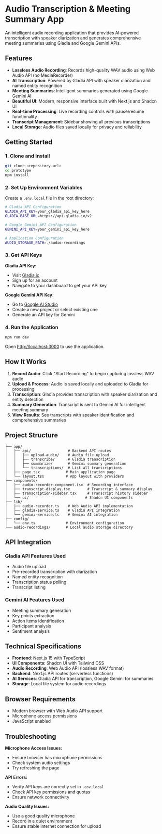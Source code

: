 # Audio Transcription & Meeting Summary App

An intelligent audio recording application that provides AI-powered transcription with speaker diarization and generates comprehensive meeting summaries using Gladia and Google Gemini APIs.

## Features

- **Lossless Audio Recording**: Records high-quality WAV audio using Web Audio API (no MediaRecorder)
- **AI Transcription**: Powered by Gladia API with speaker diarization and named entity recognition
- **Meeting Summaries**: Intelligent summaries generated using Google Gemini AI
- **Beautiful UI**: Modern, responsive interface built with Next.js and Shadcn UI
- **Real-time Processing**: Live recording controls with pause/resume functionality
- **Transcript Management**: Sidebar showing all previous transcriptions
- **Local Storage**: Audio files saved locally for privacy and reliability

## Getting Started

### 1. Clone and Install

```bash
git clone <repository-url>
cd prototype
npm install
```

### 2. Set Up Environment Variables

Create a `.env.local` file in the root directory:

```bash
# Gladia API Configuration
GLADIA_API_KEY=your_gladia_api_key_here
GLADIA_BASE_URL=https://api.gladia.io/v2

# Google Gemini API Configuration  
GEMINI_API_KEY=your_gemini_api_key_here

# Application Configuration
AUDIO_STORAGE_PATH=./audio-recordings
```

### 3. Get API Keys

**Gladia API Key:**
- Visit [Gladia.io](https://gladia.io)
- Sign up for an account
- Navigate to your dashboard to get your API key

**Google Gemini API Key:**
- Go to [Google AI Studio](https://aistudio.google.com)
- Create a new project or select existing one
- Generate an API key for Gemini

### 4. Run the Application

```bash
npm run dev
```

Open [http://localhost:3000](http://localhost:3000) to use the application.

## How It Works

1. **Record Audio**: Click "Start Recording" to begin capturing lossless WAV audio
2. **Upload & Process**: Audio is saved locally and uploaded to Gladia for processing
3. **Transcription**: Gladia provides transcription with speaker diarization and entity detection
4. **Summary Generation**: Transcript is sent to Gemini AI for intelligent meeting summary
5. **View Results**: See transcripts with speaker identification and comprehensive summaries

## Project Structure

```
├── app/
│   ├── api/                 # Backend API routes
│   │   ├── upload-audio/    # Audio file upload
│   │   ├── transcribe/      # Gladia transcription
│   │   ├── summarize/       # Gemini summary generation
│   │   └── transcriptions/  # List all transcriptions
│   ├── page.tsx            # Main application page
│   └── layout.tsx          # App layout with providers
├── components/
│   ├── audio-recorder-component.tsx  # Recording interface
│   ├── transcript-display.tsx        # Transcript & summary display
│   ├── transcription-sidebar.tsx     # Transcript history sidebar
│   └── ui/                          # Shadcn UI components
├── lib/
│   ├── audio-recorder.ts    # Web Audio API implementation
│   ├── gladia-service.ts    # Gladia API integration
│   └── gemini-service.ts    # Gemini AI integration
├── config/
│   └── env.ts              # Environment configuration
└── audio-recordings/       # Local audio storage directory
```

## API Integration

### Gladia API Features Used
- Audio file upload
- Pre-recorded transcription with diarization
- Named entity recognition
- Transcription status polling
- Transcript listing

### Gemini AI Features Used
- Meeting summary generation
- Key points extraction
- Action items identification
- Participant analysis
- Sentiment analysis

## Technical Specifications

- **Frontend**: Next.js 15 with TypeScript
- **UI Components**: Shadcn UI with Tailwind CSS
- **Audio Recording**: Web Audio API (lossless WAV format)
- **Backend**: Next.js API routes (serverless functions)
- **AI Services**: Gladia API for transcription, Google Gemini for summaries
- **Storage**: Local file system for audio recordings

## Browser Requirements

- Modern browser with Web Audio API support
- Microphone access permissions
- JavaScript enabled

## Troubleshooting

**Microphone Access Issues:**
- Ensure browser has microphone permissions
- Check system audio settings
- Try refreshing the page

**API Errors:**
- Verify API keys are correctly set in `.env.local`
- Check API key permissions and quotas
- Ensure network connectivity

**Audio Quality Issues:**
- Use a good quality microphone
- Record in a quiet environment
- Ensure stable internet connection for upload
